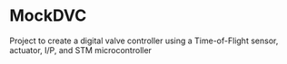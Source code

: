 # MockDVC
Project to create a digital valve controller using a Time-of-Flight sensor, actuator, I/P, and STM microcontroller
